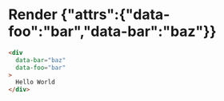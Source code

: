 # Render {"attrs":{"data-foo":"bar","data-bar":"baz"}}
```html
<div
  data-bar="baz"
  data-foo="bar"
>
  Hello World
</div>
```